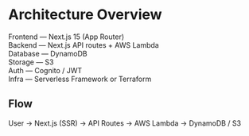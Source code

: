 # Architecture Overview

Frontend — Next.js 15 (App Router)  
Backend — Next.js API routes + AWS Lambda  
Database — DynamoDB  
Storage — S3  
Auth — Cognito / JWT  
Infra — Serverless Framework or Terraform

## Flow
User → Next.js (SSR) → API Routes → AWS Lambda → DynamoDB / S3

